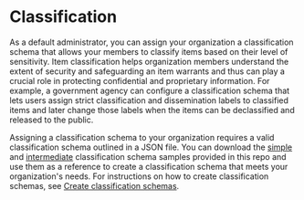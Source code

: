 # Classification

As a default administrator, you can assign your organization a classification schema that allows your members to classify items based on their level of sensitivity. Item classification helps organization members understand the extent of security and safeguarding an item warrants and thus can play a crucial role in protecting confidential and proprietary information. For example, a government agency can configure a classification schema that lets users assign strict classification and dissemination labels to classified items and later change those labels when the items can be declassified and released to the public. 

Assigning a classification schema to your organization requires a valid classification schema outlined in a JSON file. You can download the [simple](https://github.com/ArcGIS/classification/tree/main/simple%20classification%20schemas) and [intermediate](https://github.com/ArcGIS/classification/tree/main/intermediate%20classification%20schemas) classification schema samples provided in this repo and use them as a reference to create a classification schema that meets your organization's needs. For instructions on how to create classification schemas, see [Create classification schemas](https://github.com/ArcGIS/classification/blob/main/Create%20classification%20schemas.md).
